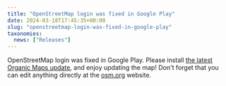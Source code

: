 ```yaml
---
title: "OpenStreetMap login was fixed in Google Play"
date: 2024-03-18T17:45:35+00:00
slug: "openstreetmap-login-was-fixed-in-google-play"
taxonomies:
  news: ["Releases"]
---
```


OpenStreetMap login was fixed in Google Play. Please install [the latest Organic Maps update](https://play.google.com/store/apps/details?id=app.organicmaps), and enjoy updating the map! Don't forget that you can edit anything directly at the [osm.org](http://osm.org/) website.
